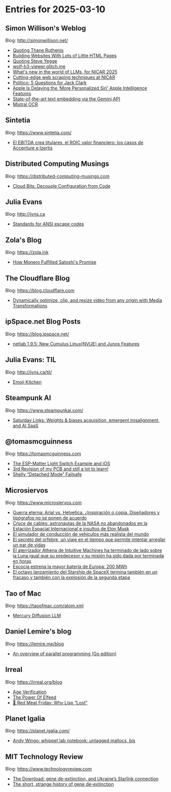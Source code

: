 # Entries for 2025-03-10
## Simon Willison's Weblog 
Blog: http://simonwillison.net/ 

- [Quoting Thane Ruthenis](https://simonwillison.net/2025/Mar/10/thane-ruthenis/#atom-everything)
- [Building Websites With Lots of Little HTML Pages](https://simonwillison.net/2025/Mar/10/building-websites-with-llms/#atom-everything)
- [Quoting Steve Yegge](https://simonwillison.net/2025/Mar/9/steve-yegge/#atom-everything)
- [wolf-h3-viewer.glitch.me](https://simonwillison.net/2025/Mar/9/h3-viewer/#atom-everything)
- [What's new in the world of LLMs, for NICAR 2025](https://simonwillison.net/2025/Mar/8/nicar-llms/#atom-everything)
- [Cutting-edge web scraping techniques at NICAR](https://simonwillison.net/2025/Mar/8/cutting-edge-web-scraping/#atom-everything)
- [Politico: 5 Questions for Jack Clark](https://simonwillison.net/2025/Mar/8/questions-for-jack-clark/#atom-everything)
- [Apple Is Delaying the ‘More Personalized Siri’ Apple Intelligence Features](https://simonwillison.net/2025/Mar/8/delaying-personalized-siri/#atom-everything)
- [State-of-the-art text embedding via the Gemini API](https://simonwillison.net/2025/Mar/7/gemini-embeddings/#atom-everything)
- [Mistral OCR](https://simonwillison.net/2025/Mar/7/mistral-ocr/#atom-everything)
## Sintetia 
Blog: https://www.sintetia.com/ 

- [El EBITDA crea titulares, el ROIC valor financiero: los casos de Accenture e Izertis](https://www.sintetia.com/ebitda-titulares-roic-valor-accenture-izertis/)
## Distributed Computing Musings 
Blog: https://distributed-computing-musings.com 

- [Cloud Bits: Decouple Configuration from Code](https://distributed-computing-musings.com/2025/03/cloud-bits-decoupling-configuration-from-code/)
## Julia Evans 
Blog: http://jvns.ca 

- [Standards for ANSI escape codes](https://jvns.ca/blog/2025/03/07/escape-code-standards/)
## Zola's Blog 
Blog: https://zola.ink 

- [How Monero Fulfilled Satoshi's Promise](https://zola.ink/blog/posts/how-monero-fulfilled-satoshis-promies)
##  The Cloudflare Blog  
Blog: https://blog.cloudflare.com 

- [Dynamically optimize, clip, and resize video from any origin with Media Transformations](https://blog.cloudflare.com/media-transformations-for-video-open-beta/)
## ipSpace.net Blog Posts 
Blog: https://blog.ipspace.net/ 

- [netlab 1.9.5: New Cumulus Linux(NVUE) and Junos Features](https://blog.ipspace.net/2025/03/netlab-1-9-5-junos-cumulus/?utm_source=atom_feed)
## Julia Evans: TIL 
Blog: http://jvns.ca/til/ 

- [Emoji Kitchen](https://jvns.ca/til/emoji-kitchen/)
## Steampunk AI 
Blog: https://www.steampunkai.com/ 

- [Saturday Links: Weights & biases acquisition, emergent misalignment, and AI SaaS](https://www.steampunkai.com/saturday-links-weights-biases-acquisition-emergent-misalignment-and-ai-saas-2/)
## @tomasmcguinness 
Blog: https://tomasmcguinness.com 

- [The ESP-Matter Light Switch Example and iOS](https://tomasmcguinness.com/2025/03/08/the-esp-matter-light-switch-example-and-ios/)
- [3rd Revision of my PCB and still a lot to learn!](https://tomasmcguinness.com/2025/03/07/3rd-revision-of-my-pcb-and-still-a-lot-to-learn/)
- [Shelly “Detached Mode” Failsafe](https://tomasmcguinness.com/2025/03/07/shelly-detached-mode-failsafe/)
## Microsiervos 
Blog: https://www.microsiervos.com 

- [Guerra eterna: Arial vs. Helvetica. ¿Inspiración o copia. Diseñadores y tipógrafos no se ponen de acuerdo](https://www.microsiervos.com/archivo/arte-y-diseno/guerra-eterna-arial-vs-helvetica-inspiracion-copia.html)
- [Cruce de cables: astronautas de la NASA no abandonados en la Estación Espacial Internacional e insultos de Elon Musk](https://www.microsiervos.com/archivo/general/astronautas-nasa-no-abandonados-estacion-espacial.html)
- [El simulador de conducción de vehículos más realista del mundo](https://www.microsiervos.com/archivo/coches/simulador-conduccion-vehiculos-mas-realista-mundo.html)
- [El secreto del orfebre, un viaje en el tiempo que permite intentar arreglar un par de vidas](https://www.microsiervos.com/archivo/peliculas-tv/cereto-orfebre-pelicula.html)
- [El aterrizador Athena de Intuitive Machines ha terminado de lado sobre la Luna igual que su predecesor y su misión ha sido dada por terminada en horas](https://www.microsiervos.com/archivo/espacio/segundo-aterrizaje-intuitive-machines-luna-de-lado.html)
- [Escocia estrena la mayor batería de Europa: 200 MWh](https://www.microsiervos.com/archivo/energia/escocia-estrena-mayor-bateria-europa-200-mwh.html)
- [El octavo lanzamiento del Starship de SpaceX termina también en un fracaso y también con la explosión de la segunda etapa](https://www.microsiervos.com/archivo/espacio/octavo-lanzamiento-starship-perdida-segunda-etapa.html)
## Tao of Mac 
Blog: https://taoofmac.com/atom.xml 

- [Mercury Diffusion LLM](https://taoofmac.com/space/links/2025/03/07/1042)
## Daniel Lemire's blog 
Blog: https://lemire.me/blog 

- [An overview of parallel programming (Go edition)](https://lemire.me/blog/2025/03/09/an-overview-of-parallel-programming-go-edition/)
## Irreal 
Blog: https://irreal.org/blog 

- [Age Verification](https://irreal.org/blog/?p=12835)
- [The Power Of Elfeed](https://irreal.org/blog/?p=12833)
- [🥩 Red Meat Friday: Why Lisp “Lost”](https://irreal.org/blog/?p=12831)
## Planet Igalia 
Blog: https://planet.igalia.com/ 

- [Andy Wingo: whippet lab notebook: untagged mallocs, bis](https://wingolog.org/archives/2025/03/07/whippet-lab-notebook-untagged-mallocs-bis)
## MIT Technology Review 
Blog: https://www.technologyreview.com 

- [The Download: gene de-extinction, and Ukraine’s Starlink connection](https://www.technologyreview.com/2025/03/07/1112921/the-download-gene-de-extinction-and-ukraines-starlink-connection/)
- [The short, strange history of gene de-extinction](https://www.technologyreview.com/2025/03/07/1112880/the-short-strange-history-of-gene-de-extinction/)